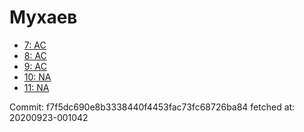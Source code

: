 # Мухаев
- [7: AC](7.md)
- [8: AC](8.md)
- [9: AC](9.md)
- [10: NA](10.md)
- [11: NA](11.md)

Commit: f7f5dc690e8b3338440f4453fac73fc68726ba84
 fetched at: 20200923-001042
